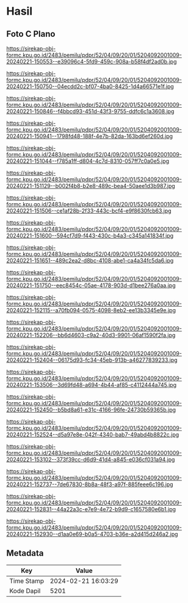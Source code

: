 # Hasil

## Foto C Plano

https://sirekap-obj-formc.kpu.go.id/2483/pemilu/pdpr/52/04/09/20/01/5204092001009-20240221-150553--e39096c4-5fd9-459c-908a-b58f4df2ad0b.jpg

https://sirekap-obj-formc.kpu.go.id/2483/pemilu/pdpr/52/04/09/20/01/5204092001009-20240221-150750--04ecdd2c-bf07-4ba0-8425-1d4a66571e1f.jpg

https://sirekap-obj-formc.kpu.go.id/2483/pemilu/pdpr/52/04/09/20/01/5204092001009-20240221-150846--f4bbcd93-451d-43f3-9755-ddfc6c1a3608.jpg

https://sirekap-obj-formc.kpu.go.id/2483/pemilu/pdpr/52/04/09/20/01/5204092001009-20240221-150941--1798fd48-188f-4e7b-82da-163bd6ef260d.jpg

https://sirekap-obj-formc.kpu.go.id/2483/pemilu/pdpr/52/04/09/20/01/5204092001009-20240221-151044--f785a1ff-d804-4c7d-8310-057ff7c0a0e5.jpg

https://sirekap-obj-formc.kpu.go.id/2483/pemilu/pdpr/52/04/09/20/01/5204092001009-20240221-151129--b002f4b8-b2e8-489c-bea4-50aee1d3b987.jpg

https://sirekap-obj-formc.kpu.go.id/2483/pemilu/pdpr/52/04/09/20/01/5204092001009-20240221-151506--ce1af28b-2f33-443c-bcf4-e9f8630fcb63.jpg

https://sirekap-obj-formc.kpu.go.id/2483/pemilu/pdpr/52/04/09/20/01/5204092001009-20240221-151600--594cf7d9-f443-430c-b4a3-c345a141834f.jpg

https://sirekap-obj-formc.kpu.go.id/2483/pemilu/pdpr/52/04/09/20/01/5204092001009-20240221-151651--489c2ea2-d8bc-4108-abe1-ca4a34fc5da6.jpg

https://sirekap-obj-formc.kpu.go.id/2483/pemilu/pdpr/52/04/09/20/01/5204092001009-20240221-151750--eec8454c-05ae-4178-903d-d1bee276a0aa.jpg

https://sirekap-obj-formc.kpu.go.id/2483/pemilu/pdpr/52/04/09/20/01/5204092001009-20240221-152115--a70fb094-0575-4098-8eb2-ee13b3345e9e.jpg

https://sirekap-obj-formc.kpu.go.id/2483/pemilu/pdpr/52/04/09/20/01/5204092001009-20240221-152206--bb6d4603-c9a2-40d3-9901-06af1590f2fa.jpg

https://sirekap-obj-formc.kpu.go.id/2483/pemilu/pdpr/52/04/09/20/01/5204092001009-20240221-152404--06175d93-fc34-45eb-913b-a46277839233.jpg

https://sirekap-obj-formc.kpu.go.id/2483/pemilu/pdpr/52/04/09/20/01/5204092001009-20240221-153506--3d69fd48-a694-4b44-af85-c4112444a745.jpg

https://sirekap-obj-formc.kpu.go.id/2483/pemilu/pdpr/52/04/09/20/01/5204092001009-20240221-152450--b5bd8a61-e31c-4166-96fe-24730b59365b.jpg

https://sirekap-obj-formc.kpu.go.id/2483/pemilu/pdpr/52/04/09/20/01/5204092001009-20240221-152524--d5a97e8e-042f-4340-bab7-49abd4b8822c.jpg

https://sirekap-obj-formc.kpu.go.id/2483/pemilu/pdpr/52/04/09/20/01/5204092001009-20240221-153102--373f39cc-d6d9-41d4-a845-e036cf031a94.jpg

https://sirekap-obj-formc.kpu.go.id/2483/pemilu/pdpr/52/04/09/20/01/5204092001009-20240221-152737--7de67830-8b8a-48f3-a97f-885feee6c196.jpg

https://sirekap-obj-formc.kpu.go.id/2483/pemilu/pdpr/52/04/09/20/01/5204092001009-20240221-152831--44a22a3c-e7e9-4e72-b9d9-c1657580e6b1.jpg

https://sirekap-obj-formc.kpu.go.id/2483/pemilu/pdpr/52/04/09/20/01/5204092001009-20240221-152930--d1aa0e69-b0a5-4703-b36e-a2d415d246a2.jpg


## Metadata

| Key        | Value               |
| ---------- | ------------------- |
| Time Stamp | 2024-02-21 16:03:29 |
| Kode Dapil | 5201                |



